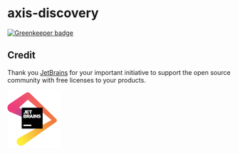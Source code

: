 # axis-discovery

[![Greenkeeper badge](https://badges.greenkeeper.io/FantasticFiasco/axis-discovery.svg)](https://greenkeeper.io/)

## Credit

Thank you [JetBrains](https://www.jetbrains.com/) for your important initiative to support the open source community with free licenses to your products.

![JetBrains](./doc/resources/jetbrains.png)

